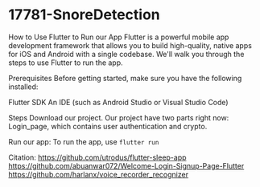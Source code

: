 # 17781-SnoreDetection


How to Use Flutter to Run our App
Flutter is a powerful mobile app development framework that allows you to build high-quality, native apps for iOS and Android with a single codebase. We'll walk you through the steps to use Flutter to run the app.

Prerequisites
Before getting started, make sure you have the following installed:

Flutter SDK
An IDE (such as Android Studio or Visual Studio Code)

Steps
Download our project. 
Our project have two parts right now: Login_page, which contains user authentication and crypto.

Run our app: To run the app, use `flutter run`


Citation:
https://github.com/utrodus/flutter-sleep-app
https://github.com/abuanwar072/Welcome-Login-Signup-Page-Flutter
https://github.com/harlanx/voice_recorder_recognizer